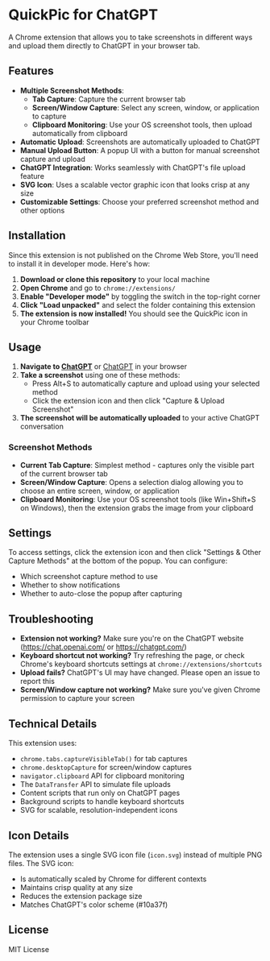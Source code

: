 # QuickPic for ChatGPT

A Chrome extension that allows you to take screenshots in different ways and upload them directly to ChatGPT in your browser tab.

## Features

- **Multiple Screenshot Methods**:
  - **Tab Capture**: Capture the current browser tab
  - **Screen/Window Capture**: Select any screen, window, or application to capture
  - **Clipboard Monitoring**: Use your OS screenshot tools, then upload automatically from clipboard
- **Automatic Upload**: Screenshots are automatically uploaded to ChatGPT
- **Manual Upload Button**: A popup UI with a button for manual screenshot capture and upload
- **ChatGPT Integration**: Works seamlessly with ChatGPT's file upload feature
- **SVG Icon**: Uses a scalable vector graphic icon that looks crisp at any size
- **Customizable Settings**: Choose your preferred screenshot method and other options

## Installation

Since this extension is not published on the Chrome Web Store, you'll need to install it in developer mode. Here's how:

1. **Download or clone this repository** to your local machine
2. **Open Chrome** and go to `chrome://extensions/`
3. **Enable "Developer mode"** by toggling the switch in the top-right corner
4. **Click "Load unpacked"** and select the folder containing this extension
5. **The extension is now installed!** You should see the QuickPic icon in your Chrome toolbar

## Usage

1. **Navigate to [ChatGPT](https://chat.openai.com/)** or [ChatGPT](https://chatgpt.com/) in your browser
2. **Take a screenshot** using one of these methods:
   - Press Alt+S to automatically capture and upload using your selected method
   - Click the extension icon and then click "Capture & Upload Screenshot"
3. **The screenshot will be automatically uploaded** to your active ChatGPT conversation

### Screenshot Methods

- **Current Tab Capture**: Simplest method - captures only the visible part of the current browser tab
- **Screen/Window Capture**: Opens a selection dialog allowing you to choose an entire screen, window, or application
- **Clipboard Monitoring**: Use your OS screenshot tools (like Win+Shift+S on Windows), then the extension grabs the image from your clipboard

## Settings

To access settings, click the extension icon and then click "Settings & Other Capture Methods" at the bottom of the popup. You can configure:

- Which screenshot capture method to use
- Whether to show notifications
- Whether to auto-close the popup after capturing

## Troubleshooting

- **Extension not working?** Make sure you're on the ChatGPT website (https://chat.openai.com/ or https://chatgpt.com/)
- **Keyboard shortcut not working?** Try refreshing the page, or check Chrome's keyboard shortcuts settings at `chrome://extensions/shortcuts`
- **Upload fails?** ChatGPT's UI may have changed. Please open an issue to report this
- **Screen/Window capture not working?** Make sure you've given Chrome permission to capture your screen

## Technical Details

This extension uses:
- `chrome.tabs.captureVisibleTab()` for tab captures
- `chrome.desktopCapture` for screen/window captures
- `navigator.clipboard` API for clipboard monitoring
- The `DataTransfer` API to simulate file uploads
- Content scripts that run only on ChatGPT pages
- Background scripts to handle keyboard shortcuts
- SVG for scalable, resolution-independent icons

## Icon Details

The extension uses a single SVG icon file (`icon.svg`) instead of multiple PNG files. The SVG icon:
- Is automatically scaled by Chrome for different contexts
- Maintains crisp quality at any size
- Reduces the extension package size
- Matches ChatGPT's color scheme (#10a37f)

## License

MIT License 